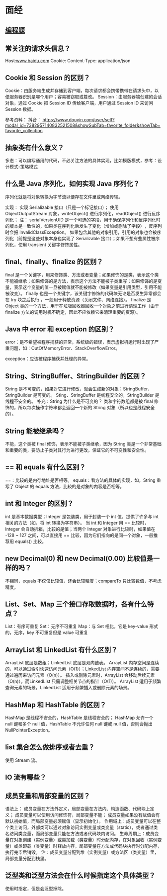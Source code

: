 # 面经

## [编程题](https://lvliu-kun.github.io/2024/07/26/Java-%E7%BC%96%E7%A8%8B%E9%A2%98%E9%9D%A2%E7%BB%8F.html)

## 常关注的请求头信息？

Host:www.baidu.com
Cookie:
Content-Type: application/json

## Cookie 和 Session 的区别？

Cookie：由服务端生成并存储到客户端，每次请求都会携带携带在请求头中，以便服务器识别是哪个用户；容易被窃取或篡改。
Session：由服务器端创建的会话对象，通过 Cookie 把 Session ID 传给客户端，用户通过 Session ID 来访问 Session 数据。

参考资料：
抖音：
https://www.douyin.com/user/self?modal_id=7382957140832521508&showSubTab=favorite_folder&showTab=favorite_collection

## 抽象类有什么意义？

多态：可以编写通用的代码，不必关注方法的具体实现，比如模版模式，参考：设计模式-策略模式

## 什么是 Java 序列化，如何实现 Java 序列化？

序列化就是将对象转换为字节流以便存在文件里或网络传输。

实现：
实现  Serializable 接口（只是一个标记接口）；
使用 ObjectOutputStream 对象，writeObject() 进行序列化，readObject() 进行反序列化；
注：
serialVersionUID 是一个可选的字段，‌用于确保序列化和反序列化时的版本是一致性的，如果类在序列化后发生了变化（‌增加或删除了字段）‌，反序列时会报 InvalidClassException。
如果包含其他的对象引用，引用的对象也会被序列化（前提是这些对象本身也实现了 Serializable 接口）；如果不想有些属性被序列化，使用 transient 关键字修饰属性。

## final、finally、finalize 的区别？

final 是一个关键字，用来修饰类、方法或者变量；如果修饰的是类，表示这个类不能被继承；如果修饰的是方法，表示这个方法不能被子类重写；如果修饰的是变量，表示这个变量的值一旦被赋值就不能被修改（如果变量是引用类型，引用不能被改变）。
finally 也是一个关键字，该关键字修饰的代码块无论是否发生异常都会在 try 块之后执行 ，一般用于释放资源（关闭文件、网络连接）。
finalize 是 Object 类的一个方法，用于在垃圾回收器回收一个对象之前进行清理工作（由于 finalize 方法的调用时机不确定，因此不应依赖它来清理重要的资源）。

## Java 中 error 和 exception 的区别？

error：是不希望被程序捕获的异常，系统级的错误，表示虚拟机运行时出现了严重问题，如：OutOfMemoryError、StackOverflowError。

exception：应该被程序捕获并处理的异常。

## String、StringBuffer、StringBuilder 的区别？

String 是不可变的，如果对它进行修改，就会生成新的对象；StringBuffer、StringBuilder 是可变的。
Sting、StringBuffer 是线程安全的，StringBuilder 是线程不安全的。
补充：String 为什么是不可变的？ 类和字符数组都是被 final 修饰的，所以每次操作字符串都会返回一个新的 String 对象（所以也是线程安全的）。

## String 能被继承吗？

不能，这个类被 final 修饰，表示不能被子类继承，因为 String 类是一个非常基础和重要的类，要防止子类对其行为进行更改，保证它的不可变性和安全性。

## == 和 equals 有什么区别？

==：比较的是内存地址是否相等。
equals：看方法的具体的实现，如，String 重写了 Object 的 equals 方法，比较的是对象的内容是否相等。

## int 和 Integer 的区别？

int 是基本数据类型；Integer 是包装类，用于封装一个 int 值，提供了许多与 int 相关的方法（如，将 int 转换为字符串）。
当 int 和 Integer 用 == 比较时，Integer 会自动拆箱，比较的是值；当两个 Integer 对象进行比较时，如果值在 -128 ~ 127 之间，可以直接用 == 比较，因为它们指向的是同一个对象，一般推荐用 equals() 比较。

## new Decimal(0) 和 new Decimal(0.00) 比较值是一样的吗？

不相同，equals 不仅仅比较值，还会比较精度；compareTo 只比较数值，不考虑精度。

## List、Set、Map 三个接口存取数据时，各有什么特点？

List：有序可重复
Set：无序不可重复
Map：与 Set 相比，它是 key-value 形式的，无序，key 不可重复但是 value 可重复

## ArrayList 和 LinkedList 有什么区别？

ArrayList 底层是数组；LinkedList 底层是双向链表。
ArrayList 内存空间是连续的，可以通过索引快速访问元素（O(1)）；LinkedList 内存空间不是连续的，需要通过遍历来访问元素（O(n)）。
插入或删除元素时，ArrayList 会移动后续元素（O(n)），而LinkedList 只需调整相关节点的指针（O(1)）。
ArrayList 适用于频繁查询元素的场景，LinkedList 适用于频繁插入或删除元素的场景。

## HashMap 和 HashTable 的区别？

HashMap 是线程不安全的，HashTable 是线程安全的；
HashMap 允许一个 null 键和多个 null 值，HashTable 不允许任何 null 键或 null 值，否则会抛出 NullPointerException。

## list 集合怎么做排序或者去重？

使用 Stream 流。

## IO 流有哪些？

## 成员变量和局部变量的区别？

语法上：
成员变量在方法外定义，局部变量在方法内、构造函数、代码块上定义；
成员变量可以使用访问修饰符，局部变量不能；
成员变量如果没有赋值会有默认初始值，而局部变量必须赋值（显示初始化）。
作用域上：成员变量可以在整个类上访问，外部类可以通过对象访问实例变量或类变量（static），或者通过类名访问类变量，而局部变量只能在方法或者代码块内访问。
生命周期上：成员变量在对象创建（实例变量）或类加载（类变量）时分配内存，在对象回收（实例变量）或类卸载（类变量）时释放内存，局部变量在方法或代码块执行时分配内存，执行完毕后销毁。
注：成员变量分配到堆（实例变量）或方法区（类变量）里，局部变量分配到栈里。

## 泛型类和泛型方法会在什么时候指定这个具体类型？

使用时指定，但是会泛型擦除。

